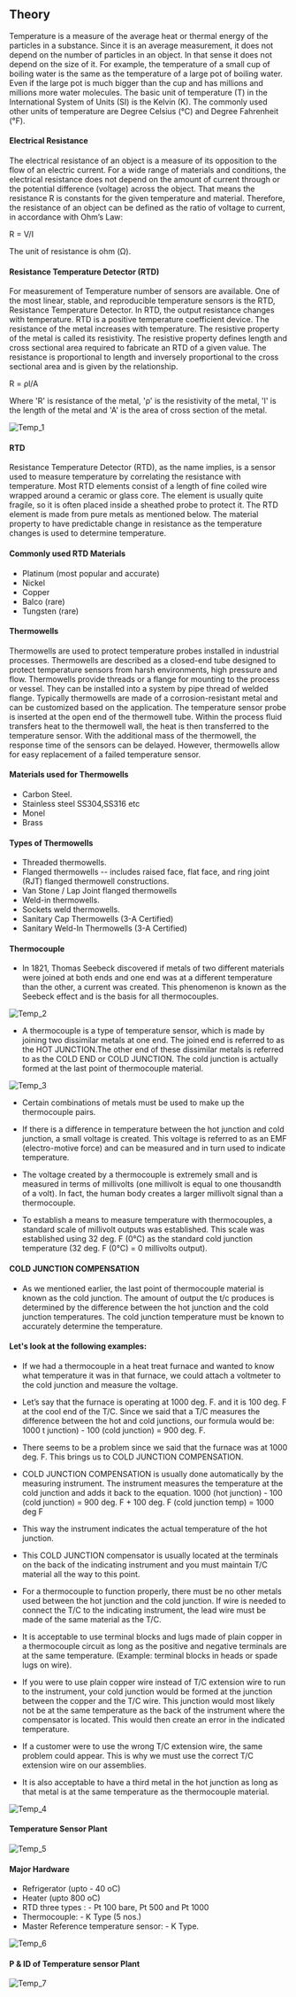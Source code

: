 ## Theory

Temperature is a measure of the average heat or thermal energy of the particles in a substance. Since it is an average measurement, it does not depend on the number of particles in an object. In that sense it does not depend on the size of it. For example, the temperature of a small cup of boiling water is the same as the temperature of a large pot of boiling water. Even if the large pot is much bigger than the cup and has millions and millions more water molecules. The basic unit of temperature (T) in the International System of Units (SI) is the Kelvin (K). The commonly used other units of temperature are Degree Celsius (°C) and Degree Fahrenheit (°F).

#### Electrical Resistance

The electrical resistance of an object is a measure of its opposition to the flow of an electric current. For a wide range of materials and conditions, the electrical resistance does not depend on the amount of current through or the potential difference (voltage) across the object. That means the resistance R is constants for the given temperature and material. Therefore, the resistance of an object can be defined as the ratio of voltage to current, in accordance with Ohm’s Law: 

R = V/I

The unit of resistance is ohm (Ω).

#### Resistance Temperature Detector (RTD)

For measurement of Temperature number of sensors are available. One of the most linear, stable, and reproducible temperature sensors is the RTD, Resistance Temperature Detector. In RTD, the output resistance changes with temperature. RTD is a positive temperature coefficient device. The resistance of the metal increases with temperature. The resistive property of the metal is called its resistivity. The resistive property defines length and cross sectional area required to fabricate an RTD of a given value. The resistance is proportional to length and inversely proportional to the cross sectional area and is given by the relationship. 

R = ρl/A

 Where 'R' is resistance of the metal, 'ρ' is the resistivity of the metal, 'l' is the length of the metal and 'A' is the area of cross section of the metal.

![ *Temp_1*](images/Temp_1.jpg)

#### RTD

Resistance Temperature Detector (RTD), as the name implies, is a sensor used to measure temperature by correlating the resistance with temperature. Most RTD elements consist of a length of fine coiled wire wrapped around a ceramic or glass core. The element is usually quite fragile, so it is often placed inside a sheathed probe to protect it. The RTD element is made from pure metals as mentioned below. The material property to have predictable change in resistance as the temperature changes is used to determine temperature.

#### Commonly used RTD Materials

-	Platinum (most popular and accurate) 
-	Nickel 
-	Copper 
-	Balco (rare) 
-	Tungsten (rare)

#### Thermowells 

Thermowells are used to protect temperature probes installed in industrial processes. Thermowells are described as a closed-end tube designed to protect temperature sensors from harsh environments, high pressure and flow. Thermowells provide threads or a flange for mounting to the process or vessel. They can be installed into a system by pipe thread of welded flange. Typically thermowells are made of a corrosion-resistant metal and can be customized based on the application. 
The temperature sensor probe is inserted at the open end of the thermowell tube. Within the process fluid transfers heat to the thermowell wall, the heat is then transferred to the temperature sensor. With the additional mass of the thermowell, the response time of the sensors can be delayed. However, thermowells allow for easy replacement of a failed temperature sensor.

#### Materials used for Thermowells

-	Carbon Steel. 
-	Stainless steel SS304,SS316 etc 
-	Monel 
-	Brass 

#### Types of Thermowells 

-	Threaded thermowells. 
-	Flanged thermowells -- includes raised face, flat face, and ring joint (RJT) flanged thermowell constructions. 
-	Van Stone / Lap Joint flanged thermowells 
-	Weld-in thermowells. 
-	Sockets weld thermowells. 
-	Sanitary Cap Thermowells (3-A Certified) 
-	Sanitary Weld-In Thermowells (3-A Certified) 

#### Thermocouple 

- In 1821, Thomas Seebeck discovered if metals of two different materials were joined at both ends and one end was at a different temperature than the other, a current was created. This phenomenon is known as the Seebeck effect and is the basis for all thermocouples. 

![ *Temp_2*](images/Temp_2.jpg)

-	A thermocouple is a type of temperature sensor, which is made by joining two dissimilar metals at one end. The joined end is referred to as the HOT JUNCTION.The other end of these dissimilar metals is referred to as the COLD END or COLD JUNCTION. The cold junction is actually formed at the last point of thermocouple material.

![ *Temp_3*](images/Temp_3.jpg)

-	Certain combinations of metals must be used to make up the thermocouple pairs. 


-	If there is a difference in temperature between the hot junction and cold junction, a small voltage is created. This voltage is referred to as an EMF (electro-motive force) and can be measured and in turn used to indicate temperature. 


-	The voltage created by a thermocouple is extremely small and is measured in terms of millivolts (one millivolt is equal to one thousandth of a volt). In fact, the human body creates a larger millivolt signal than a thermocouple. 


-	To establish a means to measure temperature with thermocouples, a standard scale of millivolt outputs was established. This scale was established using 32 deg. F (0°C) as the standard cold junction temperature (32 deg. F (0°C) = 0 millivolts output). 

#### COLD JUNCTION COMPENSATION

-	As we mentioned earlier, the last point of thermocouple material is known as the cold junction. The amount of output the t/c produces is determined by the difference between the hot junction and the cold junction temperatures. The cold junction temperature must be known to accurately determine the temperature. 

#### Let's look at the following examples: 

-	If we had a thermocouple in a heat treat furnace and wanted to know what temperature it was in that furnace, we could attach a voltmeter to the cold junction and measure the voltage. 
-	Let’s say that the furnace is operating at 1000 deg. F. and it is 100 deg. F at the cool end of the T/C. Since we said that a T/C measures the difference between the hot and cold junctions, our formula would be: 
1000 t junction) - 100 (cold junction) = 900 deg. F.
-	There seems to be a problem since we said that the furnace was at 1000 deg. F. This brings us to COLD JUNCTION COMPENSATION. 

-	COLD JUNCTION COMPENSATION is usually done automatically by the measuring instrument. The instrument measures the temperature at the cold junction and adds it back to the equation. 
1000 (hot junction) - 100 (cold junction) = 900 deg. F + 100 deg. F
(cold junction temp) = 1000 deg F

-	This way the instrument indicates the actual temperature of the hot junction. 

-	This COLD JUNCTION compensator is usually located at the terminals on the back of the indicating instrument and you must maintain T/C material all the way to this point. 
-	For a thermocouple to function properly, there must be no other metals used between the hot junction and the cold junction. If wire is needed to connect the T/C to the indicating instrument, the lead wire must be made of the same material as the T/C. 


-	It is acceptable to use terminal blocks and lugs made of plain copper in a thermocouple circuit as long as the positive and negative terminals are at the same temperature. (Example: terminal blocks in heads or spade lugs on wire). 


-	If you were to use plain copper wire instead of T/C extension wire to run to the instrument, your cold junction would be formed at the junction between the copper and the T/C wire. This junction would most likely not be at the same temperature as the back of the instrument where the compensator is located. This would then create an error in the indicated temperature. 


-	If a customer were to use the wrong T/C extension wire, the same problem could appear. This is why we must use the correct T/C extension wire on our assemblies. 


-	It is also acceptable to have a third metal in the hot junction as long as that metal is at the same temperature as the thermocouple material. 

![ *Temp_4*](images/Temp_4.jpg)

#### Temperature Sensor Plant

![ *Temp_5*](images/Temp_5.jpg)

#### Major Hardware 

-	Refrigerator (upto - 40 oC) 
-	Heater (upto 800 oC) 
-	RTD three types : - Pt 100 bare, Pt 500 and Pt 1000 
-	Thermocouple: - K Type (5 nos.) 
-	Master Reference temperature sensor: - K Type. 

![ *Temp_6*](images/Temp_6.jpg)

#### P & ID of Temperature sensor Plant 

![ *Temp_7*](images/Temp_7.jpg)